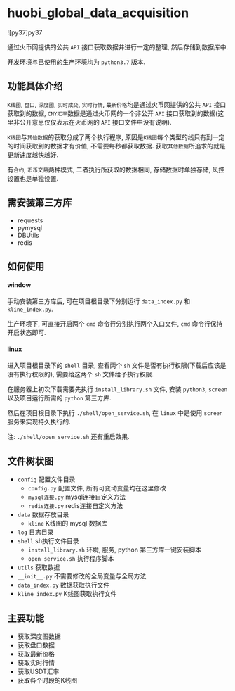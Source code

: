 # huobi_global_data_acquisition
![py37]py37

通过火币网提供的公共 `API` 接口获取数据并进行一定的整理, 然后存储到数据库中.

开发环境与已使用的生产环境均为 `python3.7` 版本.

## 功能具体介绍

`K线图`, `盘口`, `深度图`, `实时成交`, `实时行情`, `最新价格`均是通过火币网提供的公共 `API` 接口获取到的数据, `CNY汇率`数据是通过火币网的一个非公开 `API` 接口获取到的数据(这里非公开意思仅仅表示在火币网的 `API` 接口文件中没有说明).

`K线图`与`其他数据`的获取分成了两个执行程序, 原因是`K线图`每个类型的线只有到一定的时间获取到的数据才有价值, 不需要每秒都获取数据. 获取`其他数据`所追求的就是更新速度越快越好.

有`合约`, `币币交易`两种模式, 二者执行所获取的数据相同, 存储数据时单独存储, 风控设置也是单独设置.

## 需安装第三方库
- requests
- pymysql
- DBUtils
- redis

## 如何使用

#### window
手动安装第三方库后, 可在项目根目录下分别运行 `data_index.py` 和 `kline_index.py`.

生产环境下, 可直接开启两个 `cmd` 命令行分别执行两个入口文件, `cmd` 命令行保持开启状态即可.

#### linux
进入项目根目录下的 `shell` 目录, 查看两个 `sh` 文件是否有执行权限(下载后应该是没有执行权限的), 需要给这两个 `sh` 文件给予执行权限.

在服务器上初次下载需要先执行 `install_library.sh` 文件, 安装 `python3`, `screen` 以及项目运行所需的 `python` 第三方库.

然后在项目根目录下执行 `./shell/open_service.sh`, 在 `linux` 中是使用 `screen` 服务来实现持久执行的.

注: `./shell/open_service.sh` 还有重启效果.

## 文件树状图

- `config` 配置文件目录
    - `config.py` 配置文件, 所有可变动变量均在这里修改
    - `mysql连接.py` mysql连接自定义方法
    - `redis连接.py` redis连接自定义方法
- `data` 数据存放目录
    - `kline` K线图的 mysql 数据库
- `log` 日志目录
- `shell` sh执行文件目录
    - `install_library.sh` 环境, 服务, python 第三方库一键安装脚本
    - `open_service.sh` 执行程序脚本
- `utils` 获取数据
- `__init__.py` 不需要修改的全局变量与全局方法
- `data_index.py` 数据获取执行文件
- `kline_index.py` K线图获取执行文件

## 主要功能

- 获取深度图数据
- 获取盘口数据
- 获取最新价格
- 获取实时行情
- 获取USDT汇率
- 获取各个时段的K线图
